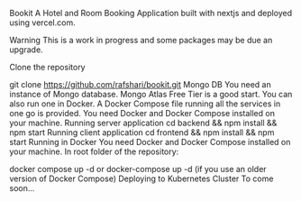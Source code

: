 Bookit
A Hotel and Room Booking Application built with nextjs and deployed using vercel.com.

Warning
This is a work in progress and some packages may be due an upgrade.

Clone the repository

git clone https://github.com/rafshari/bookit.git
Mongo DB
You need an instance of Mongo database. Mongo Atlas Free Tier is a good start.
You can also run one in Docker. A Docker Compose file running all the services in one go is provided. You need Docker and Docker Compose installed on your machine.
Running server application
cd backend && npm install && npm start
Running client application
cd frontend && npm install && npm start
Running in Docker
You need Docker and Docker Compose installed on your machine.
In root folder of the repository:

docker compose up -d or 
docker-compose up -d (if you use an older version of Docker Compose)
Deploying to Kubernetes Cluster
To come soon...